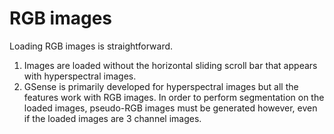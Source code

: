 # RGB images

Loading RGB images is straightforward.

1. Images are loaded without the horizontal sliding scroll bar that appears with hyperspectral images.
2. GSense is primarily developed for hyperspectral images but all the features work with RGB images. In order to perform segmentation on the loaded images, pseudo-RGB images must be generated however, even if the loaded images are 3 channel images.&#x20;



